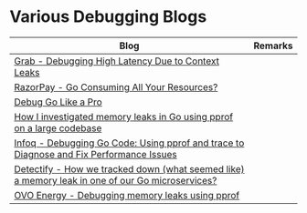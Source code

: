 # Various Debugging Blogs

| Blog                                                                                                                                                                                                               | Remarks |
|--------------------------------------------------------------------------------------------------------------------------------------------------------------------------------------------------------------------|---------|
| [Grab - Debugging High Latency Due to Context Leaks](https://engineering.grab.com/debugging-high-latency-market-store)                                                                                             |         |
| [RazorPay - Go Consuming All Your Resources?](https://engineering.razorpay.com/golang-consuming-all-your-resources-5730cac4b61)                                                                                    |         |
| [Debug Go Like a Pro](https://medium.com/better-programming/debug-go-like-a-pro-213d4d74e940)                                                                                                                      |         |
| [How I investigated memory leaks in Go using pprof on a large codebase](https://www.freecodecamp.org/news/how-i-investigated-memory-leaks-in-go-using-pprof-on-a-large-codebase-4bec4325e192/)                     |         |
| [Infoq - Debugging Go Code: Using pprof and trace to Diagnose and Fix Performance Issues](https://www.infoq.com/articles/debugging-go-programs-pprof-trace/)                                                       |         |
| [Detectify - How we tracked down (what seemed like) a memory leak in one of our Go microservices?](https://blog.detectify.com/industry-insights/how-we-tracked-down-a-memory-leak-in-one-of-our-go-microservices/) |         |
| [OVO Energy - Debugging memory leaks using pprof](https://blog.dsb.dev/posts/debugging-memory-leaks-using-pprof/)                                                                                                  |         |